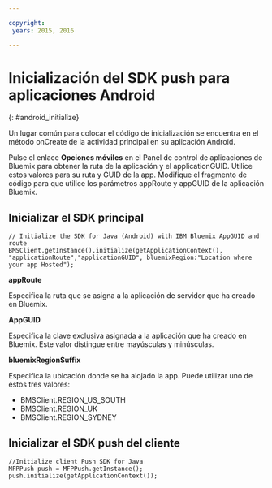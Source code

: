 ```yaml
---

copyright:
 years: 2015, 2016

---
```


# Inicialización del SDK push para aplicaciones Android
{: #android_initialize}

Un lugar común para colocar el código de inicialización se encuentra en el método onCreate de la actividad principal en su aplicación Android.

Pulse el enlace **Opciones móviles** en el Panel de control de aplicaciones de Bluemix para obtener la ruta de la aplicación y el applicationGUID. Utilice estos valores para su ruta y GUID de la app. Modifique el fragmento de código para que utilice los parámetros appRoute y appGUID de la aplicación Bluemix.


## Inicializar el SDK principal

```
// Initialize the SDK for Java (Android) with IBM Bluemix AppGUID and route
BMSClient.getInstance().initialize(getApplicationContext(), "applicationRoute","applicationGUID", bluemixRegion:"Location where your app Hosted");
```


**appRoute**

Especifica la ruta que se asigna a la aplicación de servidor que ha creado en Bluemix.

**AppGUID**

Especifica la clave exclusiva asignada a la aplicación que ha creado en Bluemix. Este valor distingue entre mayúsculas y minúsculas.

**bluemixRegionSuffix**

Especifica la ubicación donde se ha alojado la app. Puede utilizar uno de estos tres valores:

- BMSClient.REGION_US_SOUTH
- BMSClient.REGION_UK
- BMSClient.REGION_SYDNEY

## Inicializar el SDK push del cliente

```
//Initialize client Push SDK for Java
MFPPush push = MFPPush.getInstance();
push.initialize(getApplicationContext());
```

